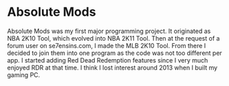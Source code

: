 # Absolute Mods
Absolute Mods was my first major programming project. It originated as NBA 2K10 Tool, which evolved into NBA 2K11 Tool. Then at the request of a forum user on se7ensins.com, I made the MLB 2K10 Tool. From there I decided to join them into one program as the code was not too different per app. I started adding Red Dead Redemption features since I very much enjoyed RDR at that time. I think I lost interest around 2013 when I built my gaming PC.
